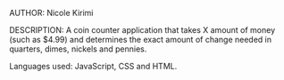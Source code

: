 AUTHOR: Nicole Kirimi

DESCRIPTION: A coin counter application that takes X amount of money (such as $4.99) and determines the exact amount of change needed in quarters, dimes, nickels and pennies. 

Languages used: JavaScript, CSS and HTML.